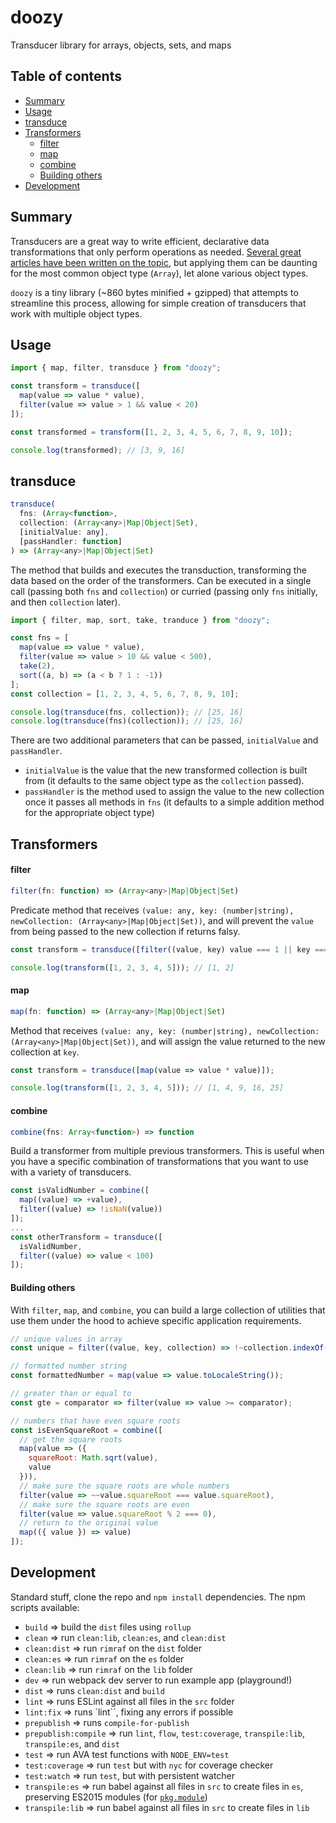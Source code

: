 # doozy

Transducer library for arrays, objects, sets, and maps

## Table of contents

* [Summary](#summary)
* [Usage](#usage)
* [transduce](#transduce)
* [Transformers](#transformers)
  * [filter](#filter)
  * [map](#map)
  * [combine](#combine)
  * [Building others](#building-others)
* [Development](#development)

## Summary

Transducers are a great way to write efficient, declarative data transformations that only perform operations as needed. [Several great articles have been written on the topic](https://medium.com/@roman01la/understanding-transducers-in-javascript-3500d3bd9624), but applying them can be daunting for the most common object type (`Array`), let alone various object types.

`doozy` is a tiny library (~860 bytes minified + gzipped) that attempts to streamline this process, allowing for simple creation of transducers that work with multiple object types.

## Usage

```javascript
import { map, filter, transduce } from "doozy";

const transform = transduce([
  map(value => value * value),
  filter(value => value > 1 && value < 20)
]);

const transformed = transform([1, 2, 3, 4, 5, 6, 7, 8, 9, 10]);

console.log(transformed); // [3, 9, 16]
```

## transduce

```javascript
transduce(
  fns: (Array<function>,
  collection: (Array<any>|Map|Object|Set),
  [initialValue: any],
  [passHandler: function]
) => (Array<any>|Map|Object|Set)
```

The method that builds and executes the transduction, transforming the data based on the order of the transformers. Can be executed in a single call (passing both `fns` and `collection`) or curried (passing only `fns` initially, and then `collection` later).

```javascript
import { filter, map, sort, take, tranduce } from "doozy";

const fns = [
  map(value => value * value),
  filter(value => value > 10 && value < 500),
  take(2),
  sort((a, b) => (a < b ? 1 : -1))
];
const collection = [1, 2, 3, 4, 5, 6, 7, 8, 9, 10];

console.log(transduce(fns, collection)); // [25, 16]
console.log(transduce(fns)(collection)); // [25, 16]
```

There are two additional parameters that can be passed, `initialValue` and `passHandler`.

* `initialValue` is the value that the new transformed collection is built from (it defaults to the same object type as the `collection` passed).
* `passHandler` is the method used to assign the value to the new collection once it passes all methods in `fns` (it defaults to a simple addition method for the appropriate object type)

## Transformers

#### filter

```javascript
filter(fn: function) => (Array<any>|Map|Object|Set)
```

Predicate method that receives `(value: any, key: (number|string), newCollection: (Array<any>|Map|Object|Set))`, and will prevent the `value` from being passed to the new collection if returns falsy.

```javascript
const transform = transduce([filter((value, key) value === 1 || key === 1)]);

console.log(transform([1, 2, 3, 4, 5])); // [1, 2]
```

#### map

```javascript
map(fn: function) => (Array<any>|Map|Object|Set)
```

Method that receives `(value: any, key: (number|string), newCollection: (Array<any>|Map|Object|Set))`, and will assign the value returned to the new collection at `key`.

```javascript
const transform = transduce([map(value => value * value)]);

console.log(transform([1, 2, 3, 4, 5])); // [1, 4, 9, 16, 25]
```

#### combine

```javascript
combine(fns: Array<function>) => function
```

Build a transformer from multiple previous transformers. This is useful when you have a specific combination of transformations that you want to use with a variety of transducers.

```javascript
const isValidNumber = combine([
  map((value) => +value),
  filter((value) => !isNaN(value))
]);
...
const otherTransform = transduce([
  isValidNumber,
  filter((value) => value < 100)
]);
```

#### Building others

With `filter`, `map`, and `combine`, you can build a large collection of utilities that use them under the hood to achieve specific application requirements.

```javascript
// unique values in array
const unique = filter((value, key, collection) => !~collection.indexOf(value));

// formatted number string
const formattedNumber = map(value => value.toLocaleString());

// greater than or equal to
const gte = comparator => filter(value => value >= comparator);

// numbers that have even square roots
const isEvenSquareRoot = combine([
  // get the square roots
  map(value => ({
    squareRoot: Math.sqrt(value),
    value
  })),
  // make sure the square roots are whole numbers
  filter(value => ~~value.squareRoot === value.squareRoot),
  // make sure the square roots are even
  filter(value => value.squareRoot % 2 === 0),
  // return to the original value
  map(({ value }) => value)
]);
```

## Development

Standard stuff, clone the repo and `npm install` dependencies. The npm scripts available:

* `build` => build the `dist` files using `rollup`
* `clean` => run `clean:lib`, `clean:es`, and `clean:dist`
* `clean:dist` => run `rimraf` on the `dist` folder
* `clean:es` => run `rimraf` on the `es` folder
* `clean:lib` => run `rimraf` on the `lib` folder
* `dev` => run webpack dev server to run example app (playground!)
* `dist` => runs `clean:dist` and `build`
* `lint` => runs ESLint against all files in the `src` folder
* `lint:fix` => runs `lint``, fixing any errors if possible
* `prepublish` => runs `compile-for-publish`
* `prepublish:compile` => run `lint`, `flow`, `test:coverage`, `transpile:lib`, `transpile:es`, and `dist`
* `test` => run AVA test functions with `NODE_ENV=test`
* `test:coverage` => run `test` but with `nyc` for coverage checker
* `test:watch` => run `test`, but with persistent watcher
* `transpile:es` => run babel against all files in `src` to create files in `es`, preserving ES2015 modules (for [`pkg.module`](https://github.com/rollup/rollup/wiki/pkg.module))
* `transpile:lib` => run babel against all files in `src` to create files in `lib`
